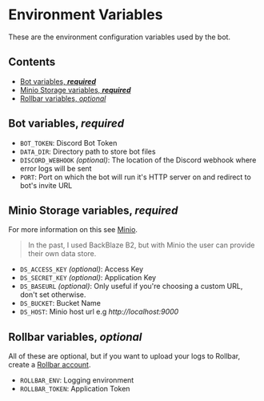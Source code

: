 # Environment Variables

These are the environment configuration variables used by the bot.

<!-- START doctoc generated TOC please keep comment here to allow auto update -->
<!-- DON'T EDIT THIS SECTION, INSTEAD RE-RUN doctoc TO UPDATE -->
## Contents

- [Bot variables, **_required_**](#bot-variables-_required_)
- [Minio Storage variables, **_required_**](#minio-storage-variables-_required_)
- [Rollbar variables, _optional_](#rollbar-variables-_optional_)

<!-- END doctoc generated TOC please keep comment here to allow auto update -->

## Bot variables, **_required_**

- `BOT_TOKEN`: Discord Bot Token
- `DATA_DIR`: Directory path to store bot files
- `DISCORD_WEBHOOK` _(optional)_: The location of the Discord webhook where error logs will be sent
- `PORT`: Port on which the bot will run it's HTTP server on and redirect to bot's invite URL

## Minio Storage variables, **_required_**

For more information on this see [Minio](https://www.minio.io/).

> In the past, I used BackBlaze B2, but with Minio the user can provide their own data store.

- `DS_ACCESS_KEY` _(optional)_: Access Key
- `DS_SECRET_KEY` _(optional)_: Application Key
- `DS_BASEURL` _(optional)_: Only useful if you're choosing a custom URL, don't set otherwise.
- `DS_BUCKET`: Bucket Name
- `DS_HOST`: Minio host url e.g _http://localhost:9000_

## Rollbar variables, _optional_

All of these are optional, but if you want to upload your logs to Rollbar, create a
[Rollbar account](https://rollbar.com/signup/).

- `ROLLBAR_ENV`: Logging environment
- `ROLLBAR_TOKEN`: Application Token
